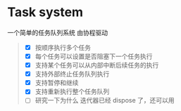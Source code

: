 # Task system

一个简单的任务队列系统 由协程驱动

> - [x] 按顺序执行多个任务
> - [x] 每个任务可以设置是否阻塞下一个任务执行
> - [x] 支持某个任务可以从内部中断后续任务的执行
> - [x] 支持外部终止任务队列执行
> - [x] 支持暂停和继续
> - [x] 支持重新执行整个任务队列
> - [ ] 研究一下为什么 迭代器已经 dispose 了，还可以用 